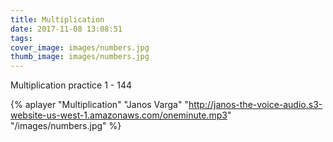 ```yaml
---
title: Multiplication
date: 2017-11-08 13:08:51
tags:
cover_image: images/numbers.jpg
thumb_image: images/numbers.jpg
---
```


Multiplication practice 1 - 144 

{% aplayer "Multiplication" "Janos Varga" "http://janos-the-voice-audio.s3-website-us-west-1.amazonaws.com/oneminute.mp3" "/images/numbers.jpg"  %}

